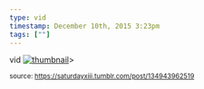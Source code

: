 ```yaml
---
type: vid
timestamp: December 10th, 2015 3:23pm
tags: [""]
---
```

vid
[![thumbnail](http://i3.ytimg.com/vi/mnwEhzSbFa8/maxresdefault.jpg)](https://www.youtube.com/watch?v=mnwEhzSbFa8)>
  
<small>source: https://saturdayxiii.tumblr.com/post/134943962519</small>